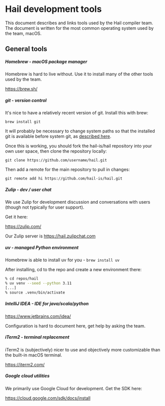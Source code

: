 # Hail development tools

This document describes and links tools used by the Hail compiler team.
The document is written for the most common operating system used by
the team, macOS.

## General tools

##### Homebrew - macOS package manager

Homebrew is hard to live without. Use it to install many of the other tools
used by the team.

https://brew.sh/

##### git - version control

It's nice to have a relatively recent version of git. Install this with
brew:

    brew install git

It will probably be necessary to change system paths so that the
installed git is available before system git, as [described here](https://ajahne.github.io/blog/tools/2018/06/11/how-to-upgrade-git-mac.html).

Once this is working, you should fork the hail-is/hail repository into
your own user space, then clone the repository locally:

    git clone https://github.com/username/hail.git

Then add a remote for the main repository to pull in changes:

    git remote add hi https://github.com/hail-is/hail.git


##### Zulip - dev / user chat

We use Zulip for development discussion and conversations with users
(though not typically for user support).

Get it here:

https://zulip.com/

Our Zulip server is https://hail.zulipchat.com

##### uv - managed Python environment

Homebrew is able to install uv for you - `brew install uv`

After installing, cd to the repo and create a new environment there:
```bash
% cd repos/hail
% uv venv --seed --python 3.11
[...]
% source .venv/bin/activate
```

##### IntelliJ IDEA - IDE for java/scala/python

https://www.jetbrains.com/idea/

Configuration is hard to document here, get help by asking the team.

##### iTerm2 - terminal replacement

iTerm2 is (subjectively) nicer to use and objectively more customizable
than the built-in macOS terminal.

https://iterm2.com/

##### Google cloud utilities

We primarily use Google Cloud for development. Get the SDK here:

https://cloud.google.com/sdk/docs/install
